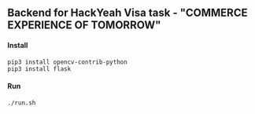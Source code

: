 ## Backend for HackYeah Visa task - "COMMERCE EXPERIENCE OF TOMORROW"

#### Install
```
pip3 install opencv-contrib-python
pip3 install flask
```
#### Run
```
./run.sh
```

